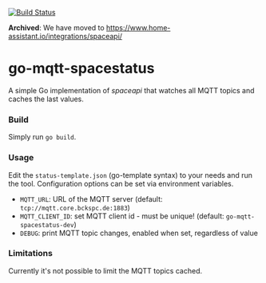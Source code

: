[![Build Status](https://cloud.drone.io/api/badges/b4ckspace/spacestatus/status.svg)](https://cloud.drone.io/b4ckspace/spacestatus)

**Archived**: We have moved to https://www.home-assistant.io/integrations/spaceapi/

# go-mqtt-spacestatus

A simple Go implementation of *spaceapi* that watches all MQTT topics and caches the last values.

### Build

Simply run `go build`.

### Usage

Edit the `status-template.json` (go-template syntax) to your needs and run the tool. Configuration options can be set via environment variables.

* `MQTT_URL`: URL of the MQTT server (default: `tcp://mqtt.core.bckspc.de:1883`)
* `MQTT_CLIENT_ID`: set MQTT client id - must be unique! (default: `go-mqtt-spacestatus-dev`)
* `DEBUG`: print MQTT topic changes, enabled when set, regardless of value

### Limitations

Currently it's not possible to limit the MQTT topics cached.

